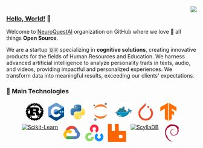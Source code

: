 <img align="right" src="https://visitor-badge.laobi.icu/badge?page_id=NeuroQuestAi">

### [Hello, World!](https://neuroquest.ai/) 👋

Welcome to [NeuroQuestAI](https://neuroquest.ai/) organization on GitHub where we love :orange_heart: all things **Open Source**.

We are a startup 🇧🇷 specializing in **cognitive solutions**, creating innovative products for the fields of Human Resources and Education. We 
harness advanced artificial intelligence to analyze personality traits in texts, audio, and videos, providing impactful and personalized experiences. We transform 
data into meaningful results, exceeding our clients' expectations.

### 🧰 Main Technologies

<p align="center">
  
<a href="https://www.rust-lang.org/" target="_blank" rel="noreferrer"> 
  <img src="https://raw.githubusercontent.com/devicons/devicon/master/icons/rust/rust-original.svg" 
       alt="Rust" height="48" style="vertical-align:top; margin:4px"></a><a href="https://www.rust-lang.org/" target="_blank" rel="noreferrer"></a>
  
<a href="https://isocpp.org/" target="_blank" rel="noreferrer"> 
  <img src="https://raw.githubusercontent.com/edersoncorbari/edersoncorbari.github.io/master/assets/images/cpp-logo.png" 
       alt="C++" height="48" style="vertical-align:top; margin:4px"></a><a href="https://isocpp.org/" target="_blank" rel="noreferrer"></a> 
  
<a href="https://www.python.org" target="_blank" rel="noreferrer"> 
  <img src="https://raw.githubusercontent.com/devicons/devicon/master/icons/python/python-original.svg" 
       alt="Python" height="48" style="vertical-align:top; margin:4px"></a><a href="https://www.python.org" target="_blank" rel="noreferrer"></a>
  
<a href="https://jupyter.org/" target="_blank" rel="noreferrer"> 
  <img src="https://raw.githubusercontent.com/devicons/devicon/master/icons/jupyter/jupyter-original.svg" 
       alt="Jupyter" height="48" style="vertical-align:top; margin:4px"></a><a href="https://jupyter.org/" target="_blank" rel="noreferrer"></a> 
  
<a href="https://www.docker.com/" target="_blank" rel="noreferrer"> 
  <img src="https://raw.githubusercontent.com/devicons/devicon/master/icons/docker/docker-original.svg" 
       alt="Docker" height="48" style="vertical-align:top; margin:4px"></a><a href="https://www.docker.com/" target="_blank" rel="noreferrer"></a> 

<a href="https://pytorch.org/" target="_blank" rel="noreferrer"> 
  <img src="https://raw.githubusercontent.com/devicons/devicon/master/icons/pytorch/pytorch-original.svg" 
       alt="RabbitMQ" height="48" style="vertical-align:top; margin:4px"></a><a href="https://pytorch.org/" target="_blank" rel="noreferrer"></a>   

<a href="https://www.tensorflow.org/" target="_blank" rel="noreferrer"> 
  <img src="https://raw.githubusercontent.com/devicons/devicon/master/icons/tensorflow/tensorflow-original.svg" 
       alt="TensorFlow" height="48" style="vertical-align:top; margin:4px"></a><a href="https://www.tensorflow.org/" target="_blank" rel="noreferrer"></a> 
  
<a href="https://scikit-learn.org/" target="_blank" rel="noreferrer"> 
  <img src="https://raw.githubusercontent.com/scikit-learn/scikit-learn/main/doc/logos/scikit-learn-logo-notext.png" 
       alt="Scikit-Learn" height="48" style="vertical-align:top; margin:4px"></a><a href="https://scikit-learn.org/" target="_blank" rel="noreferrer"></a> 

<a href="https://cloud.google.com/" target="_blank" rel="noreferrer"> 
  <img src="https://raw.githubusercontent.com/devicons/devicon/master/icons/googlecloud/googlecloud-original.svg" 
       alt="Google Cloud" height="48" style="vertical-align:top; margin:4px"></a><a href="https://cloud.google.com/" target="_blank" rel="noreferrer"></a> 
  
<a href="https://www.opencv.org/" target="_blank" rel="noreferrer"> 
  <img src="https://raw.githubusercontent.com/devicons/devicon/master/icons/opencv/opencv-original.svg" 
       alt="OpenCV" height="48" style="vertical-align:top; margin:4px"></a><a href="https://www.opencv.org/" target="_blank" rel="noreferrer"></a>   

<a href="https://www.rabbitmq.com/" target="_blank" rel="noreferrer"> 
  <img src="https://raw.githubusercontent.com/edersoncorbari/edersoncorbari.github.io/master/assets/images/rabbitmq-2.png" 
       alt="RabbitMQ" height="48" style="vertical-align:top; margin:4px"></a><a href="https://www.rabbitmq.com/" target="_blank" rel="noreferrer"></a>   

<a href="https://www.scylladb.com/" target="_blank" rel="noreferrer"> 
  <img src="https://avatars.githubusercontent.com/u/14364730?s=200&v=4" 
       alt="ScyllaDB" height="48" style="vertical-align:top; margin:4px"></a><a href="https://www.scylladb.com/" target="_blank" rel="noreferrer"></a>   

 <a href="https://www.debian.org/" target="_blank" rel="noreferrer"> 
  <img src="https://raw.githubusercontent.com/devicons/devicon/master/icons/debian/debian-original.svg" 
       alt="Debian Linux" height="48" style="vertical-align:top; margin:4px"></a><a href="https://www.debian.org/" target="_blank" rel="noreferrer"></a>
         
</p>
